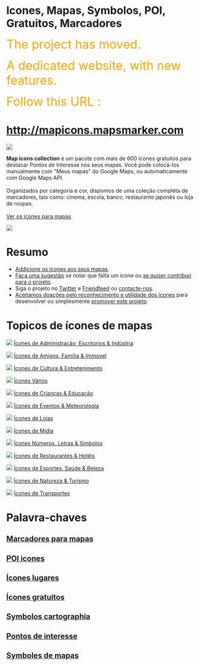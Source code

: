# Icones, Mapas, Symbolos, POI, Gratuitos, Marcadores #



<font color='orange' size='6'>The project has moved. </font><br><br><font color='orange' size='6'>A dedicated website, with new features. </font><br><br><font color='orange' size='6'>Follow this URL : </font>

<h1><a href='http://mapicons.mapsmarker.com'>http://mapicons.mapsmarker.com</a></h1>

<a href='http://mapicons.mapsmarker.com'><img src='http://google-maps-icons.googlecode.com/files/mic-smallcap.gif' /></a>


<b>Map icons collection</b> é um pacote com mais de 600 ícones gratuitos para destacar Pontos de Interesse nos seus mapas. Você pode colocá-los manualmente com "Meus mapas" do Google Maps, ou automaticamente com Google Maps API.<br>
<br>
Organizados por categoria e cor, dispomos de uma coleção completa de marcadores, tais como: cinema, escola, banco, restaurante japonês ou loja de roupas.<br>
<br>
<a href='http://code.google.com/p/google-maps-icons/#All_the_markers'>Ver os ícones para mapas</a>

<img src='http://google-maps-icons.googlecode.com/files/presentation-pt.jpg' />

<h1>Resumo</h1>
<ul><li><a href='HowToAddNewIcons.md'>Addicione os ícones aos seus mapas</a>.<br>
</li><li><a href='http://code.google.com/p/google-maps-icons/issues/entry'>Faça uma sugestão</a> se notar que falta um ícone ou <a href='Contribute.md'>se quiser contribuir para o projeto</a>.<br>
</li><li>Siga o projeto no <a href='http://www.twitter.com/nicomollet'>Twitter</a> e <a href='http://friendfeed.com/nicomollet'>Friendfeed</a> ou <a href='Contact.md'>contacte-nos</a>.<br>
</li><li><a href='Donate.md'>Aceitamos doações pelo reconhecimento e utilidade dos ícones</a> para desenvolver ou simplesmente <a href='Promote.md'>promover este projeto</a>.</li></ul>

<h1>Topicos de ícones de mapas</h1>

<img src='http://google-maps-icons.googlecode.com/files/nav-offices.gif' /> <a href='OfficesIcons.md'>Ícones de Administração, Escritorios &amp; Indústria</a>

<img src='http://google-maps-icons.googlecode.com/files/nav-friends.gif' /> <a href='FriendsIcons.md'>Ícones de Amigos, Familia &amp; Immovel</a>

<img src='http://google-maps-icons.googlecode.com/files/nav-culture.gif' /> <a href='CultureIcons.md'>Ícones de Cultura &amp; Entretenimento</a>

<img src='http://google-maps-icons.googlecode.com/files/nav-misc.gif' /> <a href='MiscellaneousIcons.md'>Ícones Vários</a>

<img src='http://google-maps-icons.googlecode.com/files/nav-education.gif' /> <a href='EducationIcons.md'>Ícones de Crianças &amp; Educação</a>

<img src='http://google-maps-icons.googlecode.com/files/nav-events.gif' /> <a href='EventsIcons.md'>Ícones de Eventos &amp; Meteorologia</a>

<img src='http://google-maps-icons.googlecode.com/files/nav-stores.gif' /> <a href='StoresIcons.md'>Ícones de Lojas</a>

<img src='http://google-maps-icons.googlecode.com/files/nav-media.gif' /> <a href='MediaIcons.md'>Ícones de Midia</a>

<img src='http://google-maps-icons.googlecode.com/files/nav-numeric.png' /> <a href='NumericIcons.md'>Ícones Números, Letras &amp; Símbolos</a>

<img src='http://google-maps-icons.googlecode.com/files/nav-restaurants.gif' /> <a href='RestaurantsIcons.md'>Ícones de Restaurantes &amp; Hotéis</a>

<img src='http://google-maps-icons.googlecode.com/files/nav-sports.gif' /> <a href='SportsIcons.md'>Ícones de Esportes, Saúde &amp; Beleza</a>

<img src='http://google-maps-icons.googlecode.com/files/nav-tourism.gif' /> <a href='TourismIcons.md'>Ícones de Natureza &amp; Turismo</a>

<img src='http://google-maps-icons.googlecode.com/files/nav-transportation.gif' /> <a href='TransportationIcons.md'>Ícones de Transportes</a>


<h1>Palavra-chaves</h1>
<font size='2'>
<h2><a href='OfficesIcons.md'>Marcadores para mapas</a></h2>
<h2><a href='TourismIcons.md'>POI icones</a></h2>
<h2><a href='SportsIcons.md'>Ícones lugares</a></h2>
<h2><a href='NumericIcons.md'>Ícones gratuitos</a></h2>
<h2><a href='RestaurantsIcons.md'>Symbolos cartographia</a></h2>
<h2><a href='StoresIcons.md'>Pontos de interesse</a></h2>
<h2><a href='TransportationIcons.md'>Symboles de mapas</a></h2>

</font>
